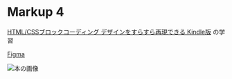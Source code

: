 # Markup 4

[HTML/CSSブロックコーディング デザインをすらすら再現できる Kindle版](https://www.amazon.co.jp/gp/product/B0BHYYSWYQ/ref=ppx_yo_dt_b_d_asin_title_o00?ie=UTF8&psc=1) の学習

[Figma](https://www.figma.com/file/WsqRZ49ELc0HRXERQH9ahm/design-block-coding?type=design&t=8fRvhIjnYBBBx4Uc-6)

![本の画像](https://m.media-amazon.com/images/I/51XJwUqsahL.jpg)
